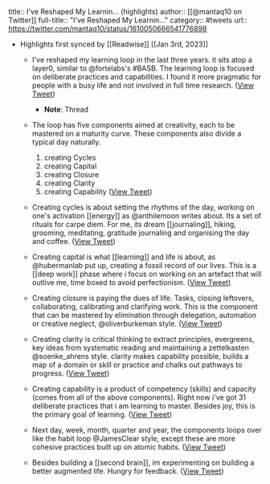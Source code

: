 title:: I've Reshaped My Learnin... (highlights)
author:: [[@mantaq10 on Twitter]]
full-title:: "I've Reshaped My Learnin..."
category:: #tweets
url:: https://twitter.com/mantaq10/status/1610050666541776898

- Highlights first synced by [[Readwise]] [[Jan 3rd, 2023]]
	- I've reshaped my learning loop in the last three years. it sits atop a layer0, similar to @fortelabs's #BASB. The learning loop is focused on deliberate practices and capabilities. I found it more pragmatic for people with a busy life and not involved in full time research. ([View Tweet](https://twitter.com/mantaq10/status/1610050666541776898))
		- **Note**: Thread
	- The loop has five components aimed at creativity, each to be mastered on a maturity curve. These components also divide a typical day naturally. 
	  
	  1. creating Cycles
	  2. creating Capital
	  3. creating Closure
	  4. creating Clarity
	  5. creating Capability ([View Tweet](https://twitter.com/mantaq10/status/1610050668244656129))
	- Creating cycles is about setting the rhythms of the day, working on one's activation [[energy]] as @anthilemoon writes about. Its a set of rituals for carpe diem. For me, its dream [[journaling]], hiking, grooming, meditating, gratitude journaling and organising the day and coffee. ([View Tweet](https://twitter.com/mantaq10/status/1610050669893021696))
	- Creating capital is what [[learning]] and life is about, as @hubermanlab  put up, creating a fossil record of our lives. This is a [[deep work]] phase where i focus on working on an artefact that will outlive me, time boxed to avoid perfectionism. ([View Tweet](https://twitter.com/mantaq10/status/1610050671495249920))
	- Creating closure is paying the dues of life. Tasks, closing leftovers, collaborating, calibrating and clarifying work. This is the component that can be mastered by elimination through delegation, automation or creative neglect, @oliverburkeman style. ([View Tweet](https://twitter.com/mantaq10/status/1610050673160368129))
	- Creating clarity is critical thinking to extract principles, evergreens, key ideas from systematic reading and maintaining a zettelkasten @soenke_ahrens style. clarity makes capability possible, builds a map of a domain or skill or practice and chalks out pathways to progress. ([View Tweet](https://twitter.com/mantaq10/status/1610050674817105920))
	- Creating capability is a product of competency (skills) and capacity (comes from all of the above components). Right now i've got 31 deliberate practices that i am learning to master. Besides joy, this is the primary goal of learning. ([View Tweet](https://twitter.com/mantaq10/status/1610050676478050304))
	- Next day, week, month, quarter and year, the components loops over like the habit loop @JamesClear  style, except these are more cohesive practices built up on atomic habits. ([View Tweet](https://twitter.com/mantaq10/status/1610050678323572736))
	- Besides building a [[second brain]], im experimenting on building a better augmented life. Hungry for feedback. ([View Tweet](https://twitter.com/mantaq10/status/1610050679967744000))